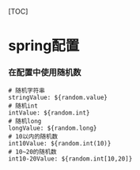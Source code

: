 [TOC]

# spring配置

### 在配置中使用随机数

```properties
# 随机字符串
stringValue: ${random.value}
# 随机int
intValue: ${random.int}
# 随机long
longValue: ${random.long}
# 10以内的随机数
int10Value: ${random.int(10)}
# 10~20的随机数
int10-20Value: ${random.int[10,20]}
```



